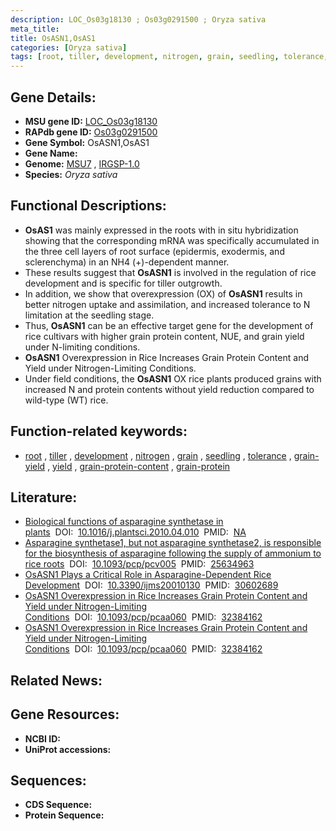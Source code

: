 ```yaml
---
description: LOC_Os03g18130 ; Os03g0291500 ; Oryza sativa
meta_title:
title: OsASN1,OsAS1
categories: [Oryza sativa]
tags: [root, tiller, development, nitrogen, grain, seedling, tolerance, grain yield, yield, grain protein content, grain protein]
---
```


## Gene Details:
- **MSU gene ID:** [LOC_Os03g18130](http://rice.uga.edu/cgi-bin/ORF_infopage.cgi?orf=LOC_Os03g18130)  
- **RAPdb gene ID:** [Os03g0291500](https://rapdb.dna.affrc.go.jp/locus/?name=Os03g0291500)  
- **Gene Symbol:** OsASN1,OsAS1
- **Gene Name:**
- **Genome:**  [MSU7](http://rice.uga.edu/)&nbsp;,&nbsp;[IRGSP-1.0](https://rapdb.dna.affrc.go.jp/download/irgsp1.html)
- **Species:** *Oryza sativa*

## Functional Descriptions:
   - **OsAS1** was mainly expressed in the roots with in situ hybridization showing that the corresponding mRNA was specifically accumulated in the three cell layers of root surface (epidermis, exodermis, and sclerenchyma) in an NH4 (+)-dependent manner.
   - These results suggest that **OsASN1** is involved in the regulation of rice development and is specific for tiller outgrowth.
   - In addition, we show that overexpression (OX) of **OsASN1** results in better nitrogen uptake and assimilation, and increased tolerance to N limitation at the seedling stage.
   - Thus, **OsASN1** can be an effective target gene for the development of rice cultivars with higher grain protein content, NUE, and grain yield under N-limiting conditions.
   - **OsASN1** Overexpression in Rice Increases Grain Protein Content and Yield under Nitrogen-Limiting Conditions.
   - Under field conditions, the **OsASN1** OX rice plants produced grains with increased N and protein contents without yield reduction compared to wild-type (WT) rice.

## Function-related keywords:
   - [root](/tags/root/)&nbsp;,&nbsp;[tiller](/tags/tiller/)&nbsp;,&nbsp;[development](/tags/development/)&nbsp;,&nbsp;[nitrogen](/tags/nitrogen/)&nbsp;,&nbsp;[grain](/tags/grain/)&nbsp;,&nbsp;[seedling](/tags/seedling/)&nbsp;,&nbsp;[tolerance](/tags/tolerance/)&nbsp;,&nbsp;[grain-yield](/tags/grain-yield/)&nbsp;,&nbsp;[yield](/tags/yield/)&nbsp;,&nbsp;[grain-protein-content](/tags/grain-protein-content/)&nbsp;,&nbsp;[grain-protein](/tags/grain-protein/)

## Literature:
   - [Biological functions of asparagine synthetase in plants](https://www.doi.org/10.1016/j.plantsci.2010.04.010)&nbsp;&nbsp;DOI:&nbsp;&nbsp;[10.1016/j.plantsci.2010.04.010](https://www.doi.org/10.1016/j.plantsci.2010.04.010)&nbsp;&nbsp;PMID:&nbsp;&nbsp;[NA](https://pubmed.ncbi.nlm.nih.gov/NA/)
   - [Asparagine synthetase1, but not asparagine synthetase2, is responsible for the biosynthesis of asparagine following the supply of ammonium to rice roots](https://www.doi.org/10.1093/pcp/pcv005)&nbsp;&nbsp;DOI:&nbsp;&nbsp;[10.1093/pcp/pcv005](https://www.doi.org/10.1093/pcp/pcv005)&nbsp;&nbsp;PMID:&nbsp;&nbsp;[25634963](https://pubmed.ncbi.nlm.nih.gov/25634963/)
   - [OsASN1 Plays a Critical Role in Asparagine-Dependent Rice Development](https://www.doi.org/10.3390/ijms20010130)&nbsp;&nbsp;DOI:&nbsp;&nbsp;[10.3390/ijms20010130](https://www.doi.org/10.3390/ijms20010130)&nbsp;&nbsp;PMID:&nbsp;&nbsp;[30602689](https://pubmed.ncbi.nlm.nih.gov/30602689/)
   - [OsASN1 Overexpression in Rice Increases Grain Protein Content and Yield under Nitrogen-Limiting Conditions](https://www.doi.org/10.1093/pcp/pcaa060)&nbsp;&nbsp;DOI:&nbsp;&nbsp;[10.1093/pcp/pcaa060](https://www.doi.org/10.1093/pcp/pcaa060)&nbsp;&nbsp;PMID:&nbsp;&nbsp;[32384162](https://pubmed.ncbi.nlm.nih.gov/32384162/)
   - [OsASN1 Overexpression in Rice Increases Grain Protein Content and Yield under Nitrogen-Limiting Conditions](https://www.doi.org/10.1093/pcp/pcaa060)&nbsp;&nbsp;DOI:&nbsp;&nbsp;[10.1093/pcp/pcaa060](https://www.doi.org/10.1093/pcp/pcaa060)&nbsp;&nbsp;PMID:&nbsp;&nbsp;[32384162](https://pubmed.ncbi.nlm.nih.gov/32384162/)

## Related News:

## Gene Resources:
- **NCBI ID:**  []()
- **UniProt accessions:** [](https://www.uniprot.org/uniprotkb//entry)

## Sequences:
- **CDS Sequence:**
- **Protein Sequence:**
